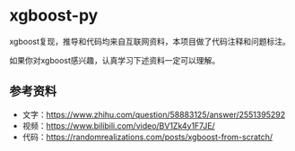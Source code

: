 # xgboost-py

xgboost复现，推导和代码均来自互联网资料，本项目做了代码注释和问题标注。

如果你对xgboost感兴趣，认真学习下述资料一定可以理解。

## 参考资料

* 文字：https://www.zhihu.com/question/58883125/answer/2551395292
* 视频：https://www.bilibili.com/video/BV1Zk4y1F7JE/
* 代码：https://randomrealizations.com/posts/xgboost-from-scratch/ 